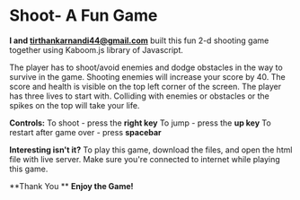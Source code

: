 # Shoot- A Fun Game
**I and tirthankarnandi44@gmail.com** built this fun 2-d shooting game
together using Kaboom.js library of Javascript.

The player has to shoot/avoid enemies and dodge obstacles in the way to survive in the game. 
Shooting enemies will increase your score by 40.
The score and health is visible on the top left corner of the screen.
The player has three lives to start with.
Colliding with enemies or obstacles or the spikes on the top will take your life.

**Controls:**
To shoot - press the **right key**
To jump - press the **up key**
To restart after game over - press **spacebar**

**Interesting isn't it?**
To play this game, download the files, and open the html file with live server.
Make sure you're connected to internet while playing this game.

**Thank You **
**Enjoy the Game!**
